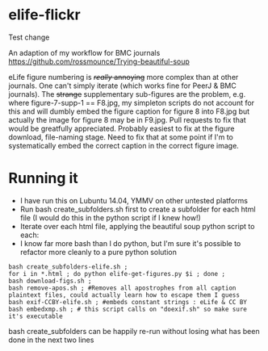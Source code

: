 elife-flickr
============

Test change

An adaption of my workflow for BMC journals https://github.com/rossmounce/Trying-beautiful-soup  

eLife figure numbering is ~~*really* annoying~~ more complex than at other journals. One can't simply iterate (which works fine for PeerJ & BMC journals). The ~~strange~~ supplementary sub-figures are the problem, e.g. where figure-7-supp-1 == F8.jpg, my simpleton scripts do not account for this and will dumbly embed the figure caption for figure 8 into F8.jpg but actually the image for figure 8 may be in F9.jpg. Pull requests to fix that would be greatfully appreciated. Probably easiest to fix at the figure download, file-naming stage. Need to fix that at some point if I'm to systematically embed the correct caption in the correct figure image.

# Running it

* I have run this on Lubuntu 14.04, YMMV on other untested platforms
* Run bash create_subfolders.sh first to create a subfolder for each html file (I would do this in the python script if I knew how!)
* Iterate over each html file, applying the beautiful soup python script to each:
* I know far more bash than I do python, but I'm sure it's possible to refactor more cleanly to a pure python solution
```
bash create_subfolders-elife.sh ;
for i in *.html ; do python elife-get-figures.py $i ; done ;
bash download-figs.sh ;
bash remove-apos.sh ; #Removes all apostrophes from all caption plaintext files, could actually learn how to escape them I guess
bash exif-CCBY-elife.sh ; #embeds constant strings : eLife & CC BY 
bash embedxmp.sh ; # this script calls on "doexif.sh" so make sure it's executable
```

bash create_subfolders can be happily re-run without losing what has been done in the next two lines
